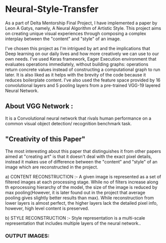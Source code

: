 # Neural-Style-Transfer
As a part of Delta Mentorship Final Project, I have implemented a paper by Leon A Gatys, namely, A Neural Algorithm of Artistic Style.
This project aims on creating unique visual experiences through composing a complex interplay between the "content" and "style" of an image.

I've chosen this project as I'm intrigued by art and the implications that Deep learning on our daily lives and how more creatively we can use to our own needs.
I've used Keras framework, Eager Execution environment that evaluates operations immediately, without building graphs: operations return concrete values instead of constructing a computational graph to run later. It is also liked as it helps with the brevity of the code because it reduces boilerplate content. 
I've also used the feature space provided by 16 convolutional layers and 5 pooling layers from a pre-trained VGG-19 layered Neural Network. 

## About VGG Network : 
It is a Convolutional neural network that rivals human performance on a common visual object detection/ recognition benchmark task. 

## "Creativity of this Paper" 
The most interesting about this paper that distinguishes it from other papers aimed at "creating art" is that it doesn't deal with the exact pixel details, instead it makes use of difference between the "content" and "style" of an image which are reconstructed in the project.

a) CONTENT RECONSTRUCTION :-
       A given image is represented as a set of filtered images at each processing stage. While no of filters increase along th eprocessing hierarchy of the model, the size of the        image is reduced by max pooling(However, it is later found out in the project that average pooling gives slightly better results than max). 
       While reconstruction from lower layers is almost perfect, the higher layers lack the detailed pixel info, however, high level content is preserved. 
       
b) STYLE RECONSTRUCTION :-
       Style representation is a multi-scale representation that includes multiple layers of the neural network.. 


### OUTPUT IMAGES: 
